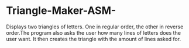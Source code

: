 # Triangle-Maker-ASM-
Displays two triangles of letters. One in regular order, the other in reverse order.The program also asks the user how many lines of letters does the user want. It then creates the triangle with the amount of lines asked for.

